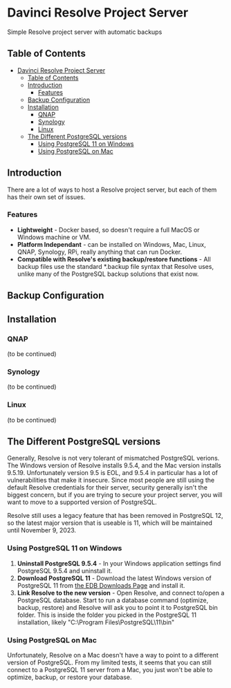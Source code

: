 # Davinci Resolve Project Server
Simple Resolve project server with automatic backups

## Table of Contents
- [Davinci Resolve Project Server](#davinci-resolve-project-server)
  - [Table of Contents](#table-of-contents)
  - [Introduction](#introduction)
    - [Features](#features)
  - [Backup Configuration](#backup-configuration)
  - [Installation](#installation)
    - [QNAP](#qnap)
    - [Synology](#synology)
    - [Linux](#linux)
  - [The Different PostgreSQL versions](#the-different-postgresql-versions)
    - [Using PostgreSQL 11 on Windows](#using-postgresql-11-on-windows)
    - [Using PostgreSQL on Mac](#using-postgresql-on-mac)

## Introduction

There are a lot of ways to host a Resolve project server, but each of them has their own set of issues. 

### Features
- **Lightweight** - Docker based, so doesn't require a full MacOS or Windows machine or VM.
- **Platform Independant** - can be installed on Windows, Mac, Linux, QNAP, Synology, RPi, really anything that can run Docker.
- **Compatible with Resolve's existing backup/restore functions** - All backup files use the standard *.backup file syntax that Resolve uses, unlike many of the PostgreSQL backup solutions that exist now.

## Backup Configuration

## Installation

### QNAP
(to be continued)

### Synology
(to be continued)

### Linux
(to be continued)


## The Different PostgreSQL versions
Generally, Resolve is not very tolerant of mismatched PostgreSQL verions. The Windows version of Resolve installs 9.5.4, and the Mac version installs 9.5.19. Unfortunately version 9.5 is EOL, and 9.5.4 in particular has a lot of vulnerabilities that make it insecure. Since most people are still using the default Resolve credentials for their server, security generally isn't the biggest concern, but if you are trying to secure your project server, you will want to move to a supported version of PostgreSQL.

Resolve still uses a legacy feature that has been removed in PostgreSQL 12, so the latest major version that is useable is 11, which will be maintained until November 9, 2023. 

### Using PostgreSQL 11 on Windows
1. **Uninstall PostgreSQL 9.5.4** - In your Windows application settings find PostgreSQL 9.5.4 and uninstall it.
2. **Download PostgreSQL 11** - Download the latest Windows version of PostgreSQL 11 from [the EDB Downloads Page](https://www.enterprisedb.com/downloads/postgres-postgresql-downloads) and install it.
3. **Link Resolve to the new version** - Open Resolve, and connect to/open a PostgreSQL database. Start to run a database command (optimize, backup, restore) and Resolve will ask you to point it to PostgreSQL bin folder. This is inside the folder you picked in the PostgreSQL 11 installation, likely "C:\Program Files\PostgreSQL\11\bin"

### Using PostgreSQL on Mac
Unfortunately, Resolve on a Mac doesn't have a way to point to a different version of PostgreSQL. From my limited tests, it seems that you can still connect to a PostgreSQL 11 server from a Mac, you just won't be able to optimize, backup, or restore your database.
